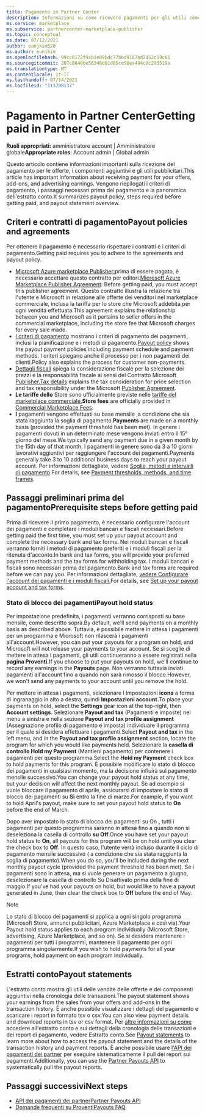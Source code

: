 ```yaml
---
title: Pagamento in Partner Center
description: Informazioni su come ricevere pagamenti per gli utili come partner Microsoft, ad esempio tramite offerte del marketplace commerciale, programmi di incentivi e Cloud Solution Provider programma. Include i criteri di pagamento, lo stato di blocco dei pagamenti e gli estratti conto.
ms.service: marketplace
ms.subservice: partnercenter-marketplace-publisher
ms.topic: conceptual
ms.date: 07/12/2021
author: eunjkim520
ms.author: eunjkim
ms.openlocfilehash: 99cc0172f9cb1e09bdc77bbd9187ad2452c19c61
ms.sourcegitcommit: 207c86406e56346d01d85ce50ea494c0c293519a
ms.translationtype: MT
ms.contentlocale: it-IT
ms.lasthandoff: 07/14/2021
ms.locfileid: "113798137"
---
```

# <a name="getting-paid-in-partner-center"></a><span data-ttu-id="7b205-104">Pagamento in Partner Center</span><span class="sxs-lookup"><span data-stu-id="7b205-104">Getting paid in Partner Center</span></span>

<span data-ttu-id="7b205-105">**Ruoli appropriati:** amministratore account | Amministratore globale</span><span class="sxs-lookup"><span data-stu-id="7b205-105">**Appropriate roles**: Account admin | Global admin</span></span>

<span data-ttu-id="7b205-106">Questo articolo contiene informazioni importanti sulla ricezione del pagamento per le offerte, i componenti aggiuntivi e gli utili pubblicitari.</span><span class="sxs-lookup"><span data-stu-id="7b205-106">This article has important information about receiving payment for your offers, add-ons, and advertising earnings.</span></span> <span data-ttu-id="7b205-107">Vengono riepilogati i criteri di pagamento, i passaggi necessari prima del pagamento e la panoramica dell'estratto conto.</span><span class="sxs-lookup"><span data-stu-id="7b205-107">It summarizes payout policy, steps required before getting paid, and payout statement overview.</span></span>

## <a name="payout-policies-and-agreements"></a><span data-ttu-id="7b205-108">Criteri e contratti di pagamento</span><span class="sxs-lookup"><span data-stu-id="7b205-108">Payout policies and agreements</span></span>

<span data-ttu-id="7b205-109">Per ottenere il pagamento è necessario rispettare i contratti e i criteri di pagamento.</span><span class="sxs-lookup"><span data-stu-id="7b205-109">Getting paid requires you to adhere to the agreements and payout policy.</span></span>

- <span data-ttu-id="7b205-110">[Microsoft Azure marketplace Publisher:](/legal/marketplace/msft-publisher-agreement)prima di essere pagato, è necessario accettare questo contratto per editori.</span><span class="sxs-lookup"><span data-stu-id="7b205-110">[Microsoft Azure Marketplace Publisher Agreement](/legal/marketplace/msft-publisher-agreement):  Before getting paid, you must accept this publisher agreement.</span></span> <span data-ttu-id="7b205-111">Questo contratto illustra la relazione tra l'utente e Microsoft in relazione alle offerte dei venditori nel marketplace commerciale, inclusa la tariffa per lo store che Microsoft addebita per ogni vendita effettuata.</span><span class="sxs-lookup"><span data-stu-id="7b205-111">This agreement explains the relationship between you and Microsoft as it pertains to seller offers in the commercial marketplace, including the store fee that Microsoft charges for every sale made.</span></span>
- <span data-ttu-id="7b205-112">[I criteri di pagamento](payout-policy-details.md) mostrano i criteri di pagamento dei pagamenti, inclusi la pianificazione e i metodi di pagamento.</span><span class="sxs-lookup"><span data-stu-id="7b205-112">[Payout policy](payout-policy-details.md) shows the payout payment policies including payment schedule and payment methods.</span></span> <span data-ttu-id="7b205-113">I criteri spiegano anche il processo per i non pagamenti dei clienti.</span><span class="sxs-lookup"><span data-stu-id="7b205-113">Policy also explains the process for customer non-payments.</span></span>
- <span data-ttu-id="7b205-114">[Dettagli fiscali](tax-details-marketplace.md) spiega la considerazione fiscale per la selezione dei prezzi e la responsabilità fiscale ai sensi del Contratto Microsoft [Publisher.](/legal/marketplace/msft-publisher-agreement)</span><span class="sxs-lookup"><span data-stu-id="7b205-114">[Tax details](tax-details-marketplace.md) explains the tax consideration for price selection and tax responsibility under the Microsoft [Publisher Agreement](/legal/marketplace/msft-publisher-agreement).</span></span>
- <span data-ttu-id="7b205-115">**Le tariffe dello** Store sono ufficialmente previste nelle [tariffe del marketplace commerciale.](/azure/marketplace/marketplace-commercial-transaction-capabilities-and-considerations)</span><span class="sxs-lookup"><span data-stu-id="7b205-115">**Store fees** are officially provided in [Commercial Marketplace Fees](/azure/marketplace/marketplace-commercial-transaction-capabilities-and-considerations).</span></span>
- <span data-ttu-id="7b205-116">**I** pagamenti vengono effettuati su base mensile ,a condizione che sia stata raggiunta la soglia di pagamento.</span><span class="sxs-lookup"><span data-stu-id="7b205-116">**Payments** are made on a monthly basis (provided the payment threshold has been met).</span></span> <span data-ttu-id="7b205-117">In genere i pagamenti dovuti in un determinato mese vengono inviati entro il 15° giorno del mese.</span><span class="sxs-lookup"><span data-stu-id="7b205-117">We typically send any payment due in a given month by the 15th day of that month.</span></span> <span data-ttu-id="7b205-118">I pagamenti in genere sono da 3 a 10 giorni lavorativi aggiuntivi per raggiungere l'account dei pagamenti.</span><span class="sxs-lookup"><span data-stu-id="7b205-118">Payments generally take 3 to 10 additional business days to reach your payout account.</span></span> <span data-ttu-id="7b205-119">Per informazioni dettagliate, vedere [Soglie, metodi e intervalli di pagamento](payment-thresholds-methods-timeframes.md).</span><span class="sxs-lookup"><span data-stu-id="7b205-119">For details, see [Payment thresholds, methods, and time frames](payment-thresholds-methods-timeframes.md).</span></span>

## <a name="prerequisite-steps-before-getting-paid"></a><span data-ttu-id="7b205-120">Passaggi preliminari prima del pagamento</span><span class="sxs-lookup"><span data-stu-id="7b205-120">Prerequisite steps before getting paid</span></span>

<span data-ttu-id="7b205-121">Prima di ricevere il primo pagamento, è necessario configurare l'account dei pagamenti e completare i moduli bancari e fiscali necessari.</span><span class="sxs-lookup"><span data-stu-id="7b205-121">Before getting paid the first time, you must set up your payout account and complete the necessary bank and tax forms.</span></span> <span data-ttu-id="7b205-122">Nei moduli bancari e fiscali verranno forniti i metodi di pagamento preferiti e i moduli fiscali per la ritenuta d'acconto.</span><span class="sxs-lookup"><span data-stu-id="7b205-122">In bank and tax forms, you will provide your preferred payment methods and the tax forms for withholding tax.</span></span> <span data-ttu-id="7b205-123">I moduli bancari e fiscali sono necessari prima del pagamento.</span><span class="sxs-lookup"><span data-stu-id="7b205-123">Bank and tax forms are required before we can pay you.</span></span> <span data-ttu-id="7b205-124">Per informazioni dettagliate, [vedere Configurare l'account dei pagamenti e i moduli fiscali.](set-up-your-payout-account.md)</span><span class="sxs-lookup"><span data-stu-id="7b205-124">For details, see [Set up your payout account and tax forms](set-up-your-payout-account.md).</span></span>

### <a name="payout-hold-status"></a><span data-ttu-id="7b205-125">Stato di blocco dei pagamenti</span><span class="sxs-lookup"><span data-stu-id="7b205-125">Payout hold status</span></span>

<span data-ttu-id="7b205-126">Per impostazione predefinita, i pagamenti verranno corrisposti su base mensile, come descritto sopra.</span><span class="sxs-lookup"><span data-stu-id="7b205-126">By default, we'll send payments on a monthly basis as described above.</span></span> <span data-ttu-id="7b205-127">Tuttavia, è possibile mettere in attesa i pagamenti per un programma e Microsoft non rilascerà i pagamenti all'account.</span><span class="sxs-lookup"><span data-stu-id="7b205-127">However, you can put your payouts for a program on hold, and Microsoft will not release your payments to your account.</span></span> <span data-ttu-id="7b205-128">Se si sceglie di mettere in attesa i pagamenti, gli utili continueranno a essere registrati nella **pagina Proventi.**</span><span class="sxs-lookup"><span data-stu-id="7b205-128">If you choose to put your payouts on hold, we'll continue to record any earnings in the **Payouts** page.</span></span> <span data-ttu-id="7b205-129">Non verranno tuttavia inviati pagamenti all'account fino a quando non sarà rimosso il blocco.</span><span class="sxs-lookup"><span data-stu-id="7b205-129">However, we won't send any payments to your account until you remove the hold.</span></span>

<span data-ttu-id="7b205-130">Per mettere in attesa i pagamenti, selezionare l Impostazioni **icona** a forma di ingranaggio in alto a destra, quindi **Impostazioni account.**</span><span class="sxs-lookup"><span data-stu-id="7b205-130">To place your payments on hold, select the **Settings** gear icon at the top-right, then **Account settings**.</span></span> <span data-ttu-id="7b205-131">Selezionare **Payout and tax** (Pagamenti e imposte) nel menu a sinistra e nella sezione **Payout and tax profile assignment** (Assegnazione profilo di pagamento e imposta) individuare il programma per il quale si desidera effettuare i pagamenti.</span><span class="sxs-lookup"><span data-stu-id="7b205-131">Select **Payout and tax** in the left menu, and in the **Payout and tax profile assignment** section, locate the program for which you would like payments held.</span></span> <span data-ttu-id="7b205-132">Selezionare la **casella di controllo Hold my Payment** (Mantieni pagamento) per contenere i pagamenti per questo programma.</span><span class="sxs-lookup"><span data-stu-id="7b205-132">Select the **Hold my Payment** check box to hold payments for this program.</span></span> <span data-ttu-id="7b205-133">È possibile modificare lo stato di blocco dei pagamenti in qualsiasi momento, ma la decisione influirà sul pagamento mensile successivo.</span><span class="sxs-lookup"><span data-stu-id="7b205-133">You can change your payout hold status at any time, but your decision will affect the next monthly payout.</span></span> <span data-ttu-id="7b205-134">Se ad esempio si vuole bloccare il pagamento di aprile, assicurarsi di impostare lo stato di blocco dei pagamenti su **Sì** entro la fine di marzo.</span><span class="sxs-lookup"><span data-stu-id="7b205-134">For example, if you want to hold April's payout, make sure to set your payout hold status to **On** before the end of March.</span></span>

<span data-ttu-id="7b205-135">Dopo aver impostato lo stato di blocco dei pagamenti su On **,** tutti i pagamenti per questo programma saranno in attesa fino a quando non si deseleziona la casella di controllo **su Off**.</span><span class="sxs-lookup"><span data-stu-id="7b205-135">Once you have set your payout hold status to **On**, all payouts for this program will be on hold until you clear the check box to **Off**.</span></span> <span data-ttu-id="7b205-136">In questo caso, l'utente verrà incluso durante il ciclo di pagamento mensile successivo ( a condizione che sia stata raggiunta la soglia di pagamento).</span><span class="sxs-lookup"><span data-stu-id="7b205-136">When you do so, you'll be included during the next monthly payout cycle (provided the payment threshold has been met).</span></span> <span data-ttu-id="7b205-137">Se i pagamenti sono in attesa, ma si vuole generare un pagamento a giugno,  deselezionare la casella di controllo Su Disattivato prima della fine di maggio.</span><span class="sxs-lookup"><span data-stu-id="7b205-137">If you've had your payouts on hold, but would like to have a payout generated in June, then clear the check box to **Off** before the end of May.</span></span>

>[!Note]
> <span data-ttu-id="7b205-138">Lo stato di blocco dei pagamenti si applica a ogni singolo programma (Microsoft Store, annunci pubblicitari, Azure Marketplace e così via).</span><span class="sxs-lookup"><span data-stu-id="7b205-138">Your Payout hold status applies to each program individually (Microsoft Store, advertising, Azure Marketplace, and so on).</span></span> <span data-ttu-id="7b205-139">Se si desidera mantenere i pagamenti per tutti i programmi, mantenere il pagamento per ogni programma singolarmente.</span><span class="sxs-lookup"><span data-stu-id="7b205-139">If you wish to hold payments for all your programs, hold payment on each program individually.</span></span>

## <a name="payout-statements"></a><span data-ttu-id="7b205-140">Estratti conto</span><span class="sxs-lookup"><span data-stu-id="7b205-140">Payout statements</span></span>

<span data-ttu-id="7b205-141">L'estratto conto mostra gli utili delle vendite delle offerte e dei componenti aggiuntivi nella cronologia delle transazioni.</span><span class="sxs-lookup"><span data-stu-id="7b205-141">The payout statement shows your earnings from the sales from your offers and add-ons in the transaction history.</span></span> <span data-ttu-id="7b205-142">È anche possibile visualizzare i dettagli del pagamento e scaricare i report in formato tsv o csv.</span><span class="sxs-lookup"><span data-stu-id="7b205-142">You can also view payment details and download reports in tsv or csv format.</span></span> <span data-ttu-id="7b205-143">Per [altre informazioni su come](payout-statement.md) accedere all'estratto conto e sui dettagli della cronologia delle transazioni e dei report di pagamento, vedere Estratto conto.</span><span class="sxs-lookup"><span data-stu-id="7b205-143">See [Payout statements](payout-statement.md) to learn more about how to access the payout statement and the details of the transaction history and payment reports.</span></span> <span data-ttu-id="7b205-144">È anche possibile usare [l'API dei pagamenti dei partner](https://apidocs.microsoft.com/services/partnerpayouts) per eseguire sistematicamente il pull dei report sui pagamenti.</span><span class="sxs-lookup"><span data-stu-id="7b205-144">Additionally, you can use the [Partner Payouts API](https://apidocs.microsoft.com/services/partnerpayouts) to systematically pull the payout reports.</span></span>

## <a name="next-steps"></a><span data-ttu-id="7b205-145">Passaggi successivi</span><span class="sxs-lookup"><span data-stu-id="7b205-145">Next steps</span></span>

- [<span data-ttu-id="7b205-146">API dei pagamenti dei partner</span><span class="sxs-lookup"><span data-stu-id="7b205-146">Partner Payouts API</span></span>](https://apidocs.microsoft.com/services/partnerpayouts)
- [<span data-ttu-id="7b205-147">Domande frequenti su Proventi</span><span class="sxs-lookup"><span data-stu-id="7b205-147">Payouts FAQ</span></span>](payout-faq.yml)